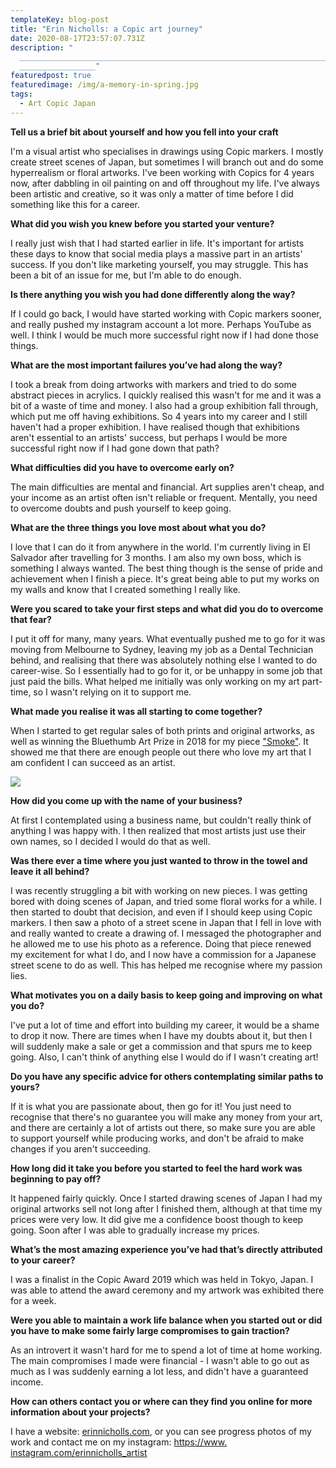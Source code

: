 ```yaml
---
templateKey: blog-post
title: "Erin Nicholls: a Copic art journey"
date: 2020-08-17T23:57:07.731Z
description: "
  _____________________________________________________________________________\
  _________________"
featuredpost: true
featuredimage: /img/a-memory-in-spring.jpg
tags:
  - Art Copic Japan
---
```



**Tell us a brief bit about yourself and how you fell into your craft**

I'm a visual artist who specialises in drawings using Copic markers. I mostly create street scenes of Japan, but sometimes I will branch out and do some hyperrealism or floral artworks. I've been working with Copics for 4 years now, after dabbling in oil painting on and off throughout my life. I've always been artistic and creative, so it was only a matter of time before I did something like this for a career.

**What did you wish you knew before you started your venture?**

I really just wish that I had started earlier in life. It's important for artists these days to know that social media plays a massive part in an artists' success. If you don't like marketing yourself, you may struggle. This has been a bit of an issue for me, but I'm able to do enough.

**Is there anything you wish you had done differently along the way?**

If I could go back, I would have started working with Copic markers sooner, and really pushed my instagram account a lot more. Perhaps YouTube as well. I think I would be much more successful right now if I had done those things.

**What are the most important failures you’ve had along the way?**

I took a break from doing artworks with markers and tried to do some abstract pieces in acrylics. I quickly realised this wasn't for me and it was a bit of a waste of time and money. I also had a group exhibition fall through, which put me off having exhibitions. So 4 years into my career and I still haven't had a proper exhibition. I have realised though that exhibitions aren't essential to an artists' success, but perhaps I would be more successful right now if I had gone down that path?

**What difficulties did you have to overcome early on?**

The main difficulties are mental and financial. Art supplies aren't cheap, and your income as an artist often isn't reliable or frequent. Mentally, you need to overcome doubts and push yourself to keep going.

**What are the three things you love most about what you do?**

I love that I can do it from anywhere in the world. I'm currently living in El Salvador after travelling for 3 months. I am also my own boss, which is something I always wanted. The best thing though is the sense of pride and achievement when I finish a piece. It's great being able to put my works on my walls and know that I created something I really like.

**Were you scared to take your first steps and what did you do to overcome that fear?**

I put it off for many, many years. What eventually pushed me to go for it was moving from Melbourne to Sydney, leaving my job as a Dental Technician behind, and realising that there was absolutely nothing else I wanted to do career-wise. So I essentially had to go for it, or be unhappy in some job that just paid the bills. What helped me initially was only working on my art part-time, so I wasn't relying on it to support me.

**What made you realise it was all starting to come together?**

When I started to get regular sales of both prints and original artworks, as well as winning the Bluethumb Art Prize in 2018 for my piece ["Smoke"](https://bluethumb.com.au/erinnicholls/Artwork/smoke-large-limited-edition-print-167790). It showed me that there are enough people out there who love my art that I am confident I can succeed as an artist.

![](/img/smoke-small.jpg)





**How did you come up with the name of your business?**

At first I contemplated using a business name, but couldn't really think of anything I was happy with. I then realized that most artists just use their own names, so I decided I would do that as well.

**Was there ever a time where you just wanted to throw in the towel and leave it all behind?**

I was recently struggling a bit with working on new pieces. I was getting bored with doing scenes of Japan, and tried some floral works for a while. I then started to doubt that decision, and even if I should keep using Copic markers. I then saw a photo of a street scene in Japan that I fell in love with and really wanted to create a drawing of. I messaged the photographer and he allowed me to use his photo as a reference. Doing that piece renewed my excitement for what I do, and I now have a commission for a Japanese street scene to do as well. This has helped me recognise where my passion lies.

**What motivates you on a daily basis to keep going and improving on what you do?**

I've put a lot of time and effort into building my career, it would be a shame to drop it now. There are times when I have my doubts about it, but then I will suddenly make a sale or get a commission and that spurs me to keep going. Also, I can't think of anything else I would do if I wasn't creating art!

**Do you have any specific advice for others contemplating similar paths to yours?**

If it is what you are passionate about, then go for it! You just need to recognise that there's no guarantee you will make any money from your art, and there are certainly a lot of artists out there, so make sure you are able to support yourself while producing works, and don't be afraid to make changes if you aren't succeeding.

**How long did it take you before you started to feel the hard work was beginning to pay off?**

It happened fairly quickly. Once I started drawing scenes of Japan I had my original artworks sell not long after I finished them, although at that time my prices were very low. It did give me a confidence boost though to keep going. Soon after I was able to gradually increase my prices.

**What’s the most amazing experience you’ve had that’s directly attributed to your career?**

I was a finalist in the Copic Award 2019 which was held in Tokyo, Japan. I was able to attend the award ceremony and my artwork was exhibited there for a week.

**Were you able to maintain a work life balance when you started out or did you have to make some fairly large compromises to gain traction?**

As an introvert it wasn't hard for me to spend a lot of time at home working. The main compromises I made were financial - I wasn't able to go out as much as I was suddenly earning a lot less, and didn't have a guaranteed income.

**How can others contact you or where can they find you online for more information about your projects?**

I have a website: [erinnicholls.com](http://erinnicholls.com/), or you can see progress photos of my work and contact me on my instagram: [https://www.​instagram.com/erinnicholls_​artist](https://www.instagram.com/erinnicholls_artist/)